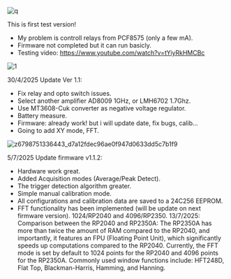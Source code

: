

![q](https://github.com/user-attachments/assets/ce25b431-6d24-49e7-9251-946a20a0c16d)


This is first test version!
- My problem is controll relays from PCF8575 (only a few mA).
- Firmware not completed but it can run basicly.
- Testing video: https://www.youtube.com/watch?v=tYiyRkHMCBc




![1](https://github.com/user-attachments/assets/7b3e4b2d-10e7-48e6-b6e0-9fb43e72fd99)




30/4/2025 Update Ver 1.1:
- Fix relay and opto switch issues.
- Select another amplifier AD8009 1GHz, or LMH6702 1.7Ghz.
- Use MT3608-Cuk converter as negative voltage regulator.
- Battery measure.
- Firmware: already work! but i will update date, fix bugs, calib...
- Going to add XY mode, FFT.



![z6798751336443_d7a12fdec96ae0f947d0633dd5c7b1f9](https://github.com/user-attachments/assets/1238477a-fde3-46bb-89a7-b2a209813ea6)




5/7/2025 Update firmware v1.1.2:
- Hardware work great.
- Added Acquisition modes (Average/Peak Detect).
- The trigger detection algorithm greater.
- Simple manual calibration mode.
- All configurations and calibration data are saved to a 24C256 EEPROM.
- FFT functionality has been implemented (will be update on next firmware version). 1024/RP2040  and 4096/RP2350.
13/7/2025:
        Comparison between the RP2040 and RP2350A: The RP2350A has more than twice the amount of RAM compared to the RP2040, and importantly, it features an FPU (Floating Point Unit), which significantly speeds up computations compared to the RP2040. Currently, the FFT mode is set by default to 1024 points for the RP2040 and 4096 points for the RP2350A. Commonly used window functions include: HFT248D, Flat Top, Blackman-Harris, Hamming, and Hanning.
